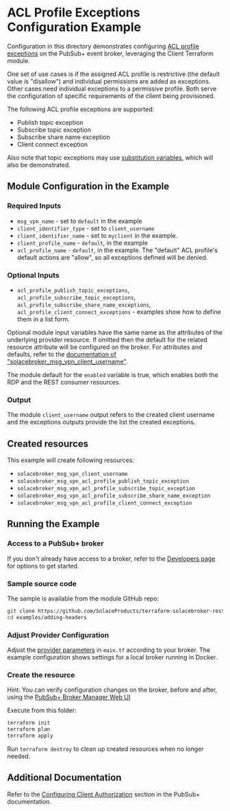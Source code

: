 # ACL Profile Exceptions Configuration Example

Configuration in this directory demonstrates configuring [ACL profile exceptions](https://docs.solace.com/Security/Managing-Access-Control-Lists.htm) on the PubSub+ event broker, leveraging the Client Terraform module.

One set of use cases is if the assigned ACL profile is restrictive (the default value is "disallow") and individual permissions are added as exceptions. Other cases need individual exceptions to a permissive profile. Both serve the configuration of specific requirements of the client being provisioned.

The following ACL profile exceptions are supported:
* Publish topic exception
* Subscribe topic exception
* Subscribe share name exception
* Client connect exception

Also note that topic exceptions may use [substitution variables](https://docs.solace.com/Security/Granting-Clients-Access.htm#Using), which will also be demonstrated.

## Module Configuration in the Example

### Required Inputs

* `msg_vpn_name` - set to `default` in the example
* `client_identifier_type` - set to `client_username`
* `client_identifier_name` - set to `myclient` in the example.
* `client_profile_name` - `default`, in the example
* `acl_profile_name` - `default`, in the example. The "default" ACL profile's default actions are "allow", so all exceptions defined will be denied.

### Optional Inputs

* `acl_profile_publish_topic_exceptions`, `acl_profile_subscribe_topic_exceptions`, `acl_profile_subscribe_share_name_exceptions`, `acl_profile_client_connect_exceptions` - examples show how to define them in a list form.

Optional module input variables have the same name as the attributes of the underlying provider resource. If omitted then the default for the related resource attribute will be configured on the broker. For attributes and defaults, refer to the [documentation of "solacebroker_msg_vpn_client_username"](https://registry.terraform.io/providers/SolaceProducts/solacebroker/latest/docs/resources/msg_vpn_client_username#optional).

The module default for the `enabled` variable is true, which enables both the RDP and the REST consumer resources.

### Output

The module `client_username` output refers to the created client username and the exceptions outputs provide the list the created exceptions.

## Created resources

This example will create following resources:

* `solacebroker_msg_vpn_client_username`
* `solacebroker_msg_vpn_acl_profile_publish_topic_exception`
* `solacebroker_msg_vpn_acl_profile_subscribe_topic_exception`
* `solacebroker_msg_vpn_acl_profile_subscribe_share_name_exception`
* `solacebroker_msg_vpn_acl_profile_client_connect_exception`

## Running the Example

### Access to a PubSub+ broker

If you don't already have access to a broker, refer to the [Developers page](https://www.solace.dev/) for options to get started.

### Sample source code

The sample is available from the module GitHub repo:

```bash
git clone https://github.com/SolaceProducts/terraform-solacebroker-rest-delivery.git
cd examples/adding-headers
```

### Adjust Provider Configuration

Adjust the [provider parameters](https://registry.terraform.io/providers/SolaceProducts/solacebroker/latest/docs#schema) in `main.tf` according to your broker. The example configuration shows settings for a local broker running in Docker.

### Create the resource

Hint: You can verify configuration changes on the broker, before and after, using the [PubSub+ Broker Manager Web UI](https://docs.solace.com/Admin/Broker-Manager/PubSub-Manager-Overview.htm)

Execute from this folder:

```bash
terraform init
terraform plan
terraform apply
```

Run `terraform destroy` to clean up created resources when no longer needed.

## Additional Documentation

Refer to the [Configuring Client Authorization](https://docs.solace.com/Security/Configuring-Client-Authorization.htm) section in the PubSub+ documentation.
